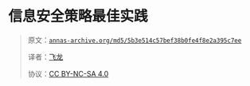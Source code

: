 # 信息安全策略最佳实践

> 原文：[`annas-archive.org/md5/5b3e514c57bef38b0fe4f8e2a395c7ee`](https://annas-archive.org/md5/5b3e514c57bef38b0fe4f8e2a395c7ee)
> 
> 译者：[飞龙](https://github.com/wizardforcel)
> 
> 协议：[CC BY-NC-SA 4.0](http://creativecommons.org/licenses/by-nc-sa/4.0/)